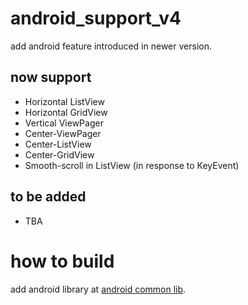 android_support_v4
==================

add android feature introduced in newer version.

now support
-----------
* Horizontal ListView
* Horizontal GridView
* Vertical ViewPager
* Center-ViewPager
* Center-ListView
* Center-GridView
* Smooth-scroll in ListView (in response to KeyEvent)

to be added
------------
* TBA

how to build
===================
add android library at [android common lib](https://github.com/luoqii/android_common_lib).




[99999]:http://wowubuntu.com/markdown/#p "Markdown 语法说明"
